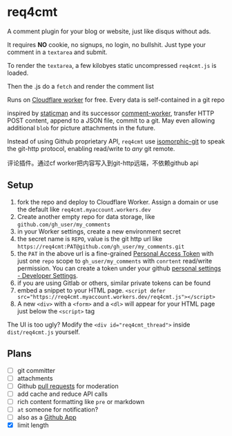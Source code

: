 # req4cmt

A comment plugin for your blog or website, just like disqus without ads.

It requires **NO** cookie, no signups, no login, no bullshit. Just type your comment in a `textarea` and submit.

To render the `textarea`, a few kilobyes static uncompressed `req4cmt.js` is loaded.

Then the .js do a `fetch` and render the comment list

Runs on [Cloudflare worker](https://developers.cloudflare.com/workers/) for free. Every data is self-contained in a git repo

inspired by [staticman](https://github.com/eduardoboucas/staticman) and its successor [comment-worker](https://github.com/zanechua/comment-worker/issues/4), transfer HTTP POST content, append to a JSON file, commit to a git. May even allowing additional `blob` for picture attachments in the future.

Instead of using Github proprietary API, `req4cmt` use [isomorphic-git](https://isomorphic-git.org/) to speak the git-http protocol, enabling read/write to *any* git remote.

评论插件。通过cf worker把内容写入到git-http远端，不依赖github api

## Setup

1. fork the repo and deploy to Cloudflare Worker. Assign a domain or use the default like `req4cmt.myaccount.workers.dev`
2. Create another empty repo for data storage, like `github.com/gh_user/my_comments`
3. in your Worker settings, create a new environment secret
4. the secret name is `REPO`, value is the git http url like `https://req4cmt:PAT@github.com/gh_user/my_comments.git`
5. the `PAT` in the above url is a fine-grained [Personal Access Token](https://docs.github.com/en/authentication/keeping-your-account-and-data-secure/creating-a-personal-access-token) with just one `repo` scope to `gh_user/my_comments` with `conrtent` read/write permission. You can create a token under your github [personal settings - Developer Settings](https://github.com/settings/personal-access-tokens).
6. if you are using Gitlab or others, similar private tokens can be found
7. embed a snippet to your HTML page. `<script defer src="https://req4cmt.myaccount.workers.dev/req4cmt.js"></script>`
8. A new `<div>` with a `<form>` and a `<dl>` will appear for your HTML page just below the `<script>` tag

The UI is too ugly? Modify the `<div id="req4cmt_thread">` inside `dist/req4cmt.js` yourself.

## Plans

- [ ] git committer
- [ ] attachments
- [ ] Github [pull requests](https://github.com/apps/req4cmt) for moderation
- [ ] add cache and reduce API calls
- [ ] rich content formatting like `pre` or markdown
- [ ] `at` someone for notification?
- [ ] also as a [Github App](https://github.com/apps/req4cmt)
- [X] limit length
